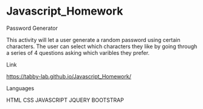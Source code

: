 # Javascript_Homework
Password Generator 

This activity will let a user generate a random password using certain characters.
The user can select which characters they like by going through a series of 4 questions asking which varibles they prefer.

Link

https://tabby-lab.github.io/Javascript_Homework/

Languages 

HTML CSS JAVASCRIPT JQUERY BOOTSTRAP

